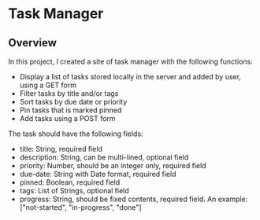 # Task Manager

## Overview

In this project, I created a site of task manager with the following functions:
<ul>
    <li>Display a list of tasks stored locally in the server and added by user, using a GET form
    <li>Filter tasks by title and/or tags
    <li>Sort tasks by due date or priority
    <li>Pin tasks that is marked pinned
    <li>Add tasks using a POST form
</ul>

The task should have the following fields:
<ul>
    <li>title: String, required field
    <li>description: String, can be multi-lined, optional field
    <li>priority: Number, should be an integer only, required field
    <li>due-date: String with Date format, required field
    <li>pinned: Boolean, required field
    <li>tags: List of Strings, optional field
    <li>progress: String, should be fixed contents, required field. An example: ["not-started", "in-progress", "done"]
</ul>